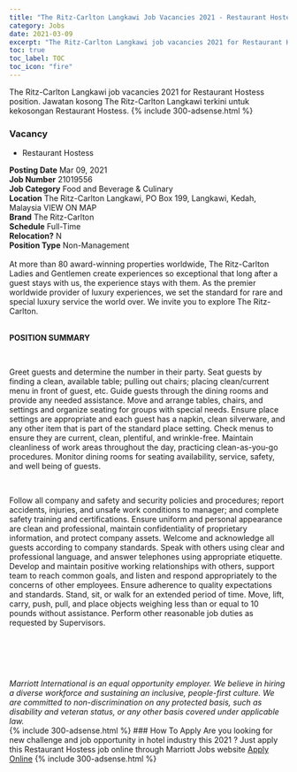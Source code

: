```yaml
---
title: "The Ritz-Carlton Langkawi Job Vacancies 2021 - Restaurant Hostess" 
category: Jobs 
date: 2021-03-09 
excerpt: "The Ritz-Carlton Langkawi job vacancies 2021 for Restaurant Hostess position. Jawatan kosong The Ritz-Carlton Langkawi terkini untuk kekosongan Restaurant Hostess." 
toc: true 
toc_label: TOC 
toc_icon: "fire" 
--- 
```


The Ritz-Carlton Langkawi job vacancies 2021 for Restaurant Hostess position. Jawatan kosong The Ritz-Carlton Langkawi terkini untuk kekosongan Restaurant Hostess. 
{% include 300-adsense.html %} 
### Vacancy 
- Restaurant Hostess 
<div><div><b>Posting Date</b> Mar 09, 2021<br><b>Job Number</b> 21019556<br><b>Job Category</b> Food and Beverage &amp; Culinary<br><b>Location</b> The Ritz-Carlton Langkawi, PO Box 199, Langkawi, Kedah, Malaysia VIEW ON MAP<br><b>Brand</b> The Ritz-Carlton<br><b>Schedule</b> Full-Time<br><b>Relocation?</b> N<br><b>Position Type</b> Non-Management<br><br><div>    At more than 80 award-winning properties worldwide, The Ritz-Carlton Ladies and Gentlemen create experiences so exceptional that long after a guest stays with us, the experience stays with them. As the premier worldwide provider of luxury experiences, we set the standard for rare and special luxury service the world over. We invite you to explore The Ritz-Carlton.    </div><br></div><div> <p><strong>POSITION SUMMARY</strong></p> <p>&#160;</p> <p>Greet guests and determine the number in their party. Seat guests by finding a clean, available table; pulling out chairs; placing clean/current menu in front of guest, etc. Guide guests through the dining rooms and provide any needed assistance. Move and arrange tables, chairs, and settings and organize seating for groups with special needs. Ensure place settings are appropriate and each guest has a napkin, clean silverware, and any other item that is part of the standard place setting. Check menus to ensure they are current, clean, plentiful, and wrinkle-free. Maintain cleanliness of work areas throughout the day, practicing clean-as-you-go procedures. Monitor dining rooms for seating availability, service, safety, and well being of guests.</p> <p>&#160;</p> <p>Follow all company and safety and security policies and procedures; report accidents, injuries, and unsafe work conditions to manager; and complete safety training and certifications. Ensure uniform and personal appearance are clean and professional, maintain confidentiality of proprietary information, and protect company assets. Welcome and acknowledge all guests according to company standards. Speak with others using clear and professional language, and answer telephones using appropriate etiquette. Develop and maintain positive working relationships with others, support team to reach common goals, and listen and respond appropriately to the concerns of other employees. Ensure adherence to quality expectations and standards. Stand, sit, or walk for an extended period of time. Move, lift, carry, push, pull, and place objects weighing less than or equal to 10 pounds without assistance. Perform other reasonable job duties as requested by Supervisors.</p> <p>&#160;</p> <p>&#160;</p> </div> <div> &#160;</div> <em>Marriott International is an equal opportunity employer.&#160;We believe in hiring a diverse workforce and sustaining an inclusive, people-first culture.&#160;We are committed to non-discrimination on&#160;any&#160;protected&#160;basis, such as disability and veteran status, or any other basis covered under applicable law.</em><br></div> 
{% include 300-adsense.html %} 
### How To Apply 
Are you looking for new challenge and job opportunity in hotel industry this 2021 ?
Just apply this Restaurant Hostess job online through Marriott Jobs website 
<a href="https://jobs.marriott.com/marriott/jobs/21019556?lang=en-us" class="btn btn--info" target="_blank" rel="nofollow noopenner">Apply Online</a> 
{% include 300-adsense.html %} 